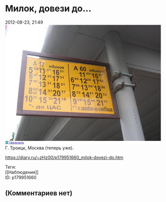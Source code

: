 Милок, довези до...
===================

  
2012-08-23, 21:49  
   [![](pics/d797ca114ff8t.jpg)](http://radikal.ru/F/s016.radikal.ru/i337/1208/d2/d797ca114ff8.jpg)     
 Г. Троицк, Москва (теперь уже).   
  
<https://diary.ru/~zHz00/p179951660_milok-dovezi-do.htm>  
  
Теги:  
[[Наблюдения]]  
ID: p179951660  


(Комментариев нет)
------------------